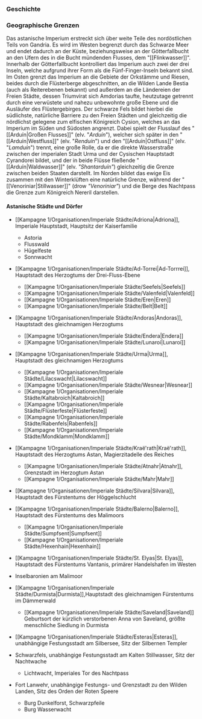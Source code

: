 ### Geschichte

### Geographische Grenzen
Das astanische Imperium erstreckt sich über weite Teile des nordöstlichen Teils von Gandria. Es wird im Westen begrenzt durch das Schwarze Meer und endet dadurch an der Küste, beziehungsweise an der Götterfallbucht an den Ufern des in die Bucht mündenden Flusses, dem "[[Flinkwasser]]". Innerhalb der Götterfallbucht kontrolliert das Imperium auch zwei der drei Inseln, welche aufgrund ihrer Form als die Fünf-Finger-Inseln bekannt sind.
Im Osten grenzt das Imperium an die Gebiete der Orkstämme und Riesen, beides durch die Flüsterberge abgeschnitten, an die Wilden Lande Bestia (auch als Reiterebenen bekannt) und außerdem an die Ländereien der Freien Städte, dessen Triumvirat sich Amdorias taufte, heutzutage getrennt durch eine verwüstete und nahezu unbewohnte große Ebene und die Ausläufer des Flüstergebirges.
Der schwarze Fels bildet hierbei die südlichste, natürliche Barriere zu den Freien Städten und gleichzeitig die nördlichst gelegene zum elfischen Königreich Cysion, welches an das Imperium im Süden und Südosten angrenzt. Dabei spielt der Flusslauf des "[[Arduín|Großen Flusses]]" (elv. "*Arduín*"), welcher sich später in den "[[Arduín|Westfluss]]" (elv. "*Renduín*") und den "[[Arduín|Ostfluss]]" (elv. "*Lamduín*") trennt, eine große Rolle, da er die direkte Wasserstraße zwischen der imperialen Stadt Urma und der Cysischen Hauptstadt Cyrandorei bildet, und der in beide Flüsse fließende "[[Arduín|Waldwasser]]" (elv. *"Shantarduín"*) gleichzeitig die Grenze zwischen beiden Staaten darstellt.
Im Norden bildet das ewige Eis zusammen mit den Winterklüften eine natürliche Grenze, während der "[[Venoriniar|Stillwasser]]" (drow *"Venoriniar"*) und die Berge des Nachtpass die Grenze zum Königreich Nereril darstellen.


#### Astanische Städte und Dörfer
- [[Kampagne 1/Organisationen/Imperiale Städte/Adriona|Adriona]], Imperiale Hauptstadt, Hauptsitz der Kaiserfamilie
	- Astoria
	- Flusswald
	- Hügelfeste
	- Sonnwacht

- [[Kampagne 1/Organisationen/Imperiale Städte/Ad-Torrei|Ad-Torrrei]], Hauptstadt des Herzogtums der Drei-Fluss-Ebene
	- [[Kampagne 1/Organisationen/Imperiale Städte/Seefels|Seefels]]
	- [[Kampagne 1/Organisationen/Imperiale Städte/Valenfeld|Valenfeld]]
	- [[Kampagne 1/Organisationen/Imperiale Städte/Eren|Eren]]
	- [[Kampagne 1/Organisationen/Imperiale Städte/Belt|Belt]]

- [[Kampagne 1/Organisationen/Imperiale Städte/Andoras|Andoras]], Hauptstadt des gleichnamigen Herzogtums
	- [[Kampagne 1/Organisationen/Imperiale Städte/Endera|Endera]]
	- [[Kampagne 1/Organisationen/Imperiale Städte/Lunaroí|Lunaroí]]

- [[Kampagne 1/Organisationen/Imperiale Städte/Urma|Urma]], Hauptstadt des gleichnamigen Herzogtums 
	- [[Kampagne 1/Organisationen/Imperiale Städte/Lilacswacht|Lilacswacht]]
	- [[Kampagne 1/Organisationen/Imperiale Städte/Wesnear|Wesnear]]
	- [[Kampagne 1/Organisationen/Imperiale Städte/Kaltabroich|Kaltabroich]]
	- [[Kampagne 1/Organisationen/Imperiale Städte/Flüsterfeste|Flüsterfeste]]
	- [[Kampagne 1/Organisationen/Imperiale Städte/Rabenfels|Rabenfels]]
	- [[Kampagne 1/Organisationen/Imperiale Städte/Mondklamm|Mondklamm]]

- [[Kampagne 1/Organisationen/Imperiale Städte/Kraë'rath|Kraë'rath]], Hauptstadt des Herzogtums Astan, Magierzitadelle des Reiches
	- [[Kampagne 1/Organisationen/Imperiale Städte/Atnahr|Atnahr]], Grenzstadt im Herzogtum Astan
	- [[Kampagne 1/Organisationen/Imperiale Städte/Mahr|Mahr]]

- [[Kampagne 1/Organisationen/Imperiale Städte/Silvara|Silvara]], Hauptstadt des Fürstentums der Höggelschlucht 

- [[Kampagne 1/Organisationen/Imperiale Städte/Balerno|Balerno]], Hauptstadt des Fürstentums des Malimoors
	- [[Kampagne 1/Organisationen/Imperiale Städte/Sumpfsent|Sumpfsent]]
	- [[Kampagne 1/Organisationen/Imperiale Städte/Hexenhain|Hexenhain]]

- [[Kampagne 1/Organisationen/Imperiale Städte/St. Elyas|St. Elyas]], Hauptstadt des Fürstentums Vantanis, primärer Handelshafen im Westen

- Inselbaronien am Malimoor
- [[Kampagne 1/Organisationen/Imperiale Städte/Durmista|Durmista]],Hauptstadt des gleichnamigen Fürstentums im Dämmerwald
	- [[Kampagne 1/Organisationen/Imperiale Städte/Saveland|Saveland]] Geburtsort der kürzlich verstorbenen Anna von Saveland, größte menschliche Siedlung in Durmista

- [[Kampagne 1/Organisationen/Imperiale Städte/Esteras|Esteras]], unabhängige Festungsstadt am Silbersee, Sitz der Silbernen Templer
- Schwarzfels, unabhängige Festungsstadt am Kalten Stillwasser, Sitz der Nachtwache
	- Lichtwacht, Imperiales Tor des Nachtpass
- Fort Lanwehr, unabhängige Festungs- und Grenzstadt zu den Wilden Landen, Sitz des Orden der Roten Speere
	- Burg Dunkelforst, Schwarzpfeile
	- Burg Wasserwacht


